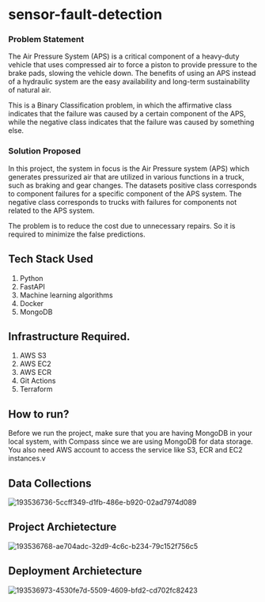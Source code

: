 # sensor-fault-detection
### Problem Statement
The Air Pressure System (APS) is a critical component of a heavy-duty vehicle that uses compressed air to force a piston to provide pressure to the brake pads, slowing the vehicle down. The benefits of using an APS instead of a hydraulic system are the easy availability and long-term sustainability of natural air.

This is a Binary Classification problem, in which the affirmative class indicates that the failure was caused by a certain component of the APS, while the negative class
indicates that the failure was caused by something else.

### Solution Proposed 
In this project, the system in focus is the Air Pressure system (APS) which generates pressurized air that are utilized in various functions in a truck, such as braking and gear changes. The datasets positive class corresponds to component failures for a specific component of the APS system. The negative class corresponds to trucks with failures for components not related to the APS system.

The problem is to reduce the cost due to unnecessary repairs. So it is required to minimize the false predictions.

## Tech Stack Used
1. Python 
2. FastAPI 
3. Machine learning algorithms
4. Docker
5. MongoDB

## Infrastructure Required.

1. AWS S3
2. AWS EC2
3. AWS ECR
4. Git Actions
5. Terraform

## How to run?
Before we run the project, make sure that you are having MongoDB in your local system, with Compass since we are using MongoDB for data storage. You also need AWS account to access the service like S3, ECR and EC2 instances.v

## Data Collections
![193536736-5ccff349-d1fb-486e-b920-02ad7974d089](https://user-images.githubusercontent.com/48283027/198582102-040fb4d2-0a3e-4fdd-94ca-4af4a5c1951b.png)

## Project Archietecture
![193536768-ae704adc-32d9-4c6c-b234-79c152f756c5](https://user-images.githubusercontent.com/48283027/198582316-2af90173-e5e5-472a-8617-1bca070ba70f.png)

## Deployment Archietecture
![193536973-4530fe7d-5509-4609-bfd2-cd702fc82423](https://user-images.githubusercontent.com/48283027/198581576-16d96b75-3abc-4c98-a2d5-45384b4ef02b.png)
